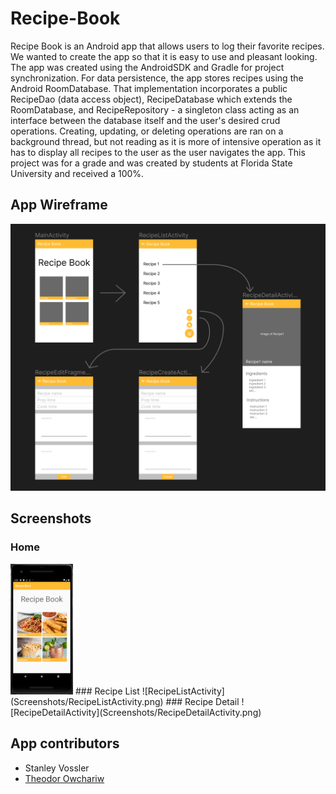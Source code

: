 # Recipe-Book
Recipe Book is an Android app that allows users to log their favorite recipes. We wanted to create the app so that it is easy to use and pleasant looking. The app was created using the AndroidSDK and Gradle for project synchronization. For data persistence, the app stores recipes using the Android RoomDatabase. That implementation incorporates a public RecipeDao (data access object), RecipeDatabase which extends the RoomDatabase, and RecipeRepository - a singleton class acting as an interface between the database itself and the user's desired crud operations. Creating, updating, or deleting operations are ran on a background thread, but not reading as it is more of intensive operation as it has to display all recipes to the user as the user navigates the app. This project was for a grade and was created by students at Florida State University and received a 100%.

## App Wireframe
![Wireframe](Screenshots/RecipeBook_Wireframe.png)

## Screenshots
### Home
<!-- ![MainActivity](Screenshots/MainActivity.png) -->
<img src="Screenshots/MainActivity.png" alt="Wireframe" width="100"/>
### Recipe List
![RecipeListActivity](Screenshots/RecipeListActivity.png)
### Recipe Detail
![RecipeDetailActivity](Screenshots/RecipeDetailActivity.png)

## App contributors
* Stanley Vossler
* [Theodor Owchariw](https://github.com/TheodorOwchariw "His GitHub profile")

